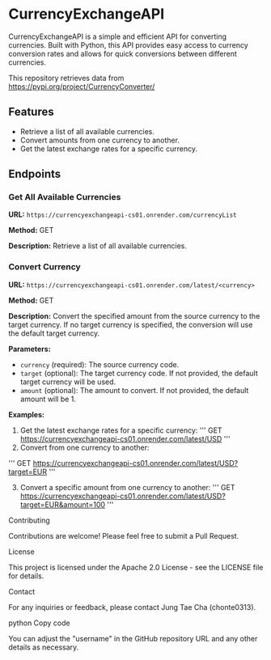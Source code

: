 # CurrencyExchangeAPI

CurrencyExchangeAPI is a simple and efficient API for converting currencies. Built with Python, this API provides easy access to currency conversion rates and allows for quick conversions between different currencies.

This repository retrieves data from https://pypi.org/project/CurrencyConverter/

## Features

- Retrieve a list of all available currencies.
- Convert amounts from one currency to another.
- Get the latest exchange rates for a specific currency.

## Endpoints

### Get All Available Currencies

**URL:** `https://currencyexchangeapi-cs01.onrender.com/currencyList`

**Method:** GET

**Description:** Retrieve a list of all available currencies.

### Convert Currency

**URL:** `https://currencyexchangeapi-cs01.onrender.com/latest/<currency>`

**Method:** GET

**Description:** Convert the specified amount from the source currency to the target currency. If no target currency is specified, the conversion will use the default target currency.

**Parameters:**

- `currency` (required): The source currency code.
- `target` (optional): The target currency code. If not provided, the default target currency will be used.
- `amount` (optional): The amount to convert. If not provided, the default amount will be 1.

**Examples:**

1. Get the latest exchange rates for a specific currency:
'''
GET https://currencyexchangeapi-cs01.onrender.com/latest/USD
'''
2. Convert from one currency to another:

'''
GET https://currencyexchangeapi-cs01.onrender.com/latest/USD?target=EUR
'''

3. Convert a specific amount from one currency to another:
'''
GET https://currencyexchangeapi-cs01.onrender.com/latest/USD?target=EUR&amount=100
'''

Contributing

Contributions are welcome! Please feel free to submit a Pull Request.

License

This project is licensed under the Apache 2.0 License - see the LICENSE file for details.

Contact

For any inquiries or feedback, please contact Jung Tae Cha (chonte0313).

python
Copy code

You can adjust the "username" in the GitHub repository URL and any other details as necessary.

